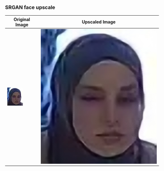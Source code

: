 ### SRGAN face upscale



| Original Image | Upscaled Image |
| -------------- | -------------- |
| ![Original](srgan_face_upscale/img.jpg) | ![Upscaled](srgan_face_upscale/upscale.jpg) |




